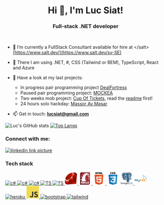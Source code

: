 <h1 align="center">Hi 👋, I'm Luc Siat!</h1>
<h3 align="center">Full-stack .NET developer</h3> 
<br>


- 🔭 I’m currently a FullStack Consultant available for hire at \</salt\> [https://www.salt.dev/](https://www.salt.dev/sv-SE) 

- 🌱 There I am using .NET, #, CSS (Tailwind or BEM), TypeScript, React and Azure

- 📓 Have a look at my last projects:
  - In progress pair programming project [DealFortress]([https://github.com/DealFortress](https://github.com/DealFortress/DealFortress))  
  - Paused pair programming project: [MOCKEA](https:https://agreeable-field-0b3b0bc03.3.azurestaticapps.net/) 
  - Two weeks mob project: [Cup Of Tickets](https://orange-pond-040622003.2.azurestaticapps.net), read the [readme](https://github.com/cup-of-T/cup-of-Tickets#readme) first!
  - 24 hours solo hackday: [Massor Av Masar](https://red-bay-0e82f7003.2.azurestaticapps.net/Dogs)

- 📫 Get in touch: **lucsiat@gmail.com**



<span> ![Luc's GitHub stats](https://github-readme-stats-sigma-five.vercel.app/api?username=Luc-Siat&show_icons=true&theme=gruvbox) [![Top Langs](https://github-readme-stats-sigma-five.vercel.app/api/top-langs/?username=Luc-Siat&layout=compact&theme=gruvbox)](https://github.com/anuraghazra/github-readme-stats) </span>



<h3 align="left">Connect with me:</h3>

<p align="left">
  <a href="https://www.linkedin.com/in/luc-siat/" target="blank"><img align="center" src="https://raw.githubusercontent.com/rahuldkjain/github-profile-readme-generator/master/src/images/icons/Social/linked-in-alt.svg" alt="jlinkedin link picture" height="30" width="40" /></a>
</p>

<h3 align="left">Tech stack</h3>


<p align="left"> 
   <a href="https://learn.microsoft.com/en-us/dotnet/csharp/tour-of-csharp/" target="_blank" rel="noreferrer"> <img src="https://static.wikia.nocookie.net/wikies/images/4/43/Logo-csharp.png/revision/latest/scale-to-width-down/500?cb=20180617092325&path-prefix=ru" alt="c#" width="40" height="40"/> </a>
    <a href="https://dotnet.microsoft.com/en-us/" target="_blank" rel="noreferrer"> <img src="https://upload.wikimedia.org/wikipedia/commons/thumb/7/7d/Microsoft_.NET_logo.svg/1200px-Microsoft_.NET_logo.svg.png" alt="c#" width="40" height="40"/> </a>
      <a href="https://azure.microsoft.com/sv-se/free/search/?ef_id=_k_CjwKCAjwge2iBhBBEiwAfXDBR8iv9zeZoCPX-YajY1NaV-E5TQ4whWnGRi2sXLNfNrqL3bog1g9GIRoCmQYQAvD_BwE_k_&OCID=AIDcmmtops7fz5_SEM__k_CjwKCAjwge2iBhBBEiwAfXDBR8iv9zeZoCPX-YajY1NaV-E5TQ4whWnGRi2sXLNfNrqL3bog1g9GIRoCmQYQAvD_BwE_k_&gclid=CjwKCAjwge2iBhBBEiwAfXDBR8iv9zeZoCPX-YajY1NaV-E5TQ4whWnGRi2sXLNfNrqL3bog1g9GIRoCmQYQAvD_BwE" target="_blank" rel="noreferrer"> <img src="https://upload.wikimedia.org/wikipedia/commons/thumb/f/fa/Microsoft_Azure.svg/1200px-Microsoft_Azure.svg.png" alt="c#" width="40" height="40"/> </a>
   <a href="https://www.typescriptlang.org/" target="_blank" rel="noreferrer"> <img src="https://github.com/Luc-Siat/Luc-Siat/assets/95415989/d4bef3a7-4698-4b30-9c23-ce7f64050807" alt="TS" width="40" height="40"/> </a>
   <a href="https://react.dev/" target="_blank" rel="noreferrer"> <img src="https://upload.wikimedia.org/wikipedia/commons/thumb/a/a7/React-icon.svg/1200px-React-icon.svg.png" alt="TS" width="45" height="40"/> </a> 
  <a href="https://www.ruby-lang.org/en/" target="_blank" rel="noreferrer"> <img src="https://raw.githubusercontent.com/devicons/devicon/master/icons/ruby/ruby-original.svg" alt="ruby" width="40" height="40"/> </a>
  <a href="https://rubyonrails.org" target="_blank" rel="noreferrer"> <img src="https://raw.githubusercontent.com/devicons/devicon/master/icons/rails/rails-original-wordmark.svg" alt="rails" width="40" height="40"/> </a>
  <a href="https://www.w3.org/html/" target="_blank" rel="noreferrer"> <img src="https://raw.githubusercontent.com/devicons/devicon/master/icons/html5/html5-original-wordmark.svg" alt="html5" width="40" height="40"/> </a>
  <a href="https://www.w3schools.com/css/" target="_blank" rel="noreferrer"> <img src="https://raw.githubusercontent.com/devicons/devicon/master/icons/css3/css3-original-wordmark.svg" alt="css3" width="40" height="40"/></a>
  <a href="https://www.postgresql.org" target="_blank" rel="noreferrer"> <img src="https://raw.githubusercontent.com/devicons/devicon/master/icons/postgresql/postgresql-original-wordmark.svg" alt="postgresql" width="40" height="40"/> </a>
  <a href="https://www.mysql.com/" target="_blank" rel="noreferrer"> <img src="https://raw.githubusercontent.com/devicons/devicon/master/icons/mysql/mysql-original-wordmark.svg" alt="mysql" width="40" height="40"/> </a>
  <a href="https://heroku.com" target="_blank" rel="noreferrer"> <img src="https://www.vectorlogo.zone/logos/heroku/heroku-icon.svg" alt="heroku" width="40" height="40"/> </a> 
  <a href="https://developer.mozilla.org/en-US/docs/Web/JavaScript" target="_blank" rel="noreferrer"> <img src="https://raw.githubusercontent.com/devicons/devicon/master/icons/javascript/javascript-original.svg" alt="javascript" width="40" height="40"/> </a>
   <a href="https://getbootstrap.com/" target="_blank" rel="noreferrer"> <img src="https://github.com/Luc-Siat/Luc-Siat/assets/95415989/e9238176-dbf3-4e52-b329-e41abfde2353" alt="bootstrap" width="45" height="40"/> </a> 
   <a href="https://tailwindcss.com/" target="_blank" rel="noreferrer"> <img src="https://github.com/Luc-Siat/Luc-Siat/assets/95415989/423bbba3-688b-4524-9ce2-436a915c4611" alt="tailwind" width="40" height="40"/> </a> 
 </p>
 
 <br>
 <img src="https://komarev.com/ghpvc/?username=Luc-Siat&color=8AB0AB&style=for-the-badge" alt=""/>
